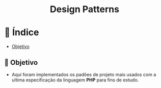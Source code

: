 <h1 align="center">
  Design Patterns
</h1>

# :bookmark_tabs: Índice

- [Objetivo](#objetivo)



<a id="objetivo"></a>
## :dart: Objetivo

- Aqui foram implementados os padões de projeto mais usados com a ultima especificação da linguagem <b>PHP</b> para fins de estudo.
